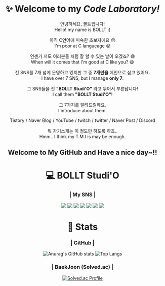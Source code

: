 <div align="center">

# ✨ Welcome to my *Code Laboratory!*  
안녕하세요, 볼트입니다!  
Hello! my name is BOLLT :)  

아직 C언어에 미숙한 초보자에요 :disappointed_relieved:  
I'm poor at C langueage :disappointed_relieved:  

언젠가 저도 여러분들 처럼 잘 할 수 있는 날이 오겠죠? :smile:  
When will it comes that I'm good at C like you? :smile:  


전 SNS를 7개 넘게 운영하고 있지만 그 중 **7개만을** 메인으로 삼고 있어요.  
I have over 7 SNS, but I manage **only 7**.  

그 SNS들을 전 **"BOLLT Studi'O"** 라고 묶어서 부른답니다!  
I call them **"BOLLT Studi'O"**!  

그 7가지를 알려드릴께요.  
I introduce about them.  

Tistory / Naver Blog / YouTube / twitch / twitter / Naver Post / Discord

뭐 자기소개는 이 정도만 하도록 하죠..  
Hmm.. I think my T.M.I is may be enough.  
## Welcome to My GitHub and Have a nice day~!!
# 💻 BOLLT Studi'O
### | My SNS |
<p>
<a href="https://bollt.tistory.com" target="_blank"><img src="https://img.shields.io/badge/-Tistory-lightgrey?style=flat-square&logo=tistory&logocolor=white"/></a>
<a href="https://blog.naver.com/dnil4" target="_blank"><img src="https://img.shields.io/badge/-Naver%20Blog-green?style=flat-square&logo=naver&logocolor=white"/></a>
<a href="https://www.youtube.com/channel/UCA-5RGnzDV2rskwBk241u3A" target="_blank"><img src="https://img.shields.io/badge/-YouTube-red?style=flat-square&logo=youtube&logocolor=red"/></a>
<a href="https://www.twitch.tv/bollt40" target="_blank"><img src="https://img.shields.io/badge/-Twitch-blueviolet?style=flat-square&logo=twitch&logocolor=white"/></a>
<a href="https://twitter.com/BOLLT44" target="_blank"><img src="https://img.shields.io/badge/-Twitter-blue?style=flat-square&logo=twitter&logocolor=white"/></a>
<a href="https://post.naver.com/dnil4" target="_blank"><img src="https://img.shields.io/badge/-Naver%20Post-brightgreen?style=flat-square&logo=naver&logocolor=white"/></a>
<a href="https://discord.gg/35hGybhC2Y" target="_blank"><img src="https://img.shields.io/badge/-Discord-grey?style=flat-square&logo=discord&logocolor=white"/></a>
</p>

 # 📑 Stats
### | GitHub |

![Anurag's GitHub stats](https://github-readme-stats.vercel.app/api?username=BOLLT44&show_icons=true&theme=radical)
![Top Langs](https://github-readme-stats.vercel.app/api/top-langs/?username=BOLLT44&layout=compact&theme=tokyonight)

### | BaekJoon (Solved.ac) |
[![Solved.ac Profile](http://mazassumnida.wtf/api/generate_badge?boj=bollt44)](https://solved.ac/bollt44)
 
</div>
